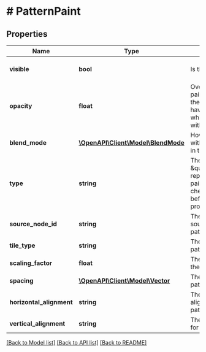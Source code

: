 # # PatternPaint

## Properties

Name | Type | Description | Notes
------------ | ------------- | ------------- | -------------
**visible** | **bool** | Is the paint enabled? | [optional] [default to true]
**opacity** | **float** | Overall opacity of paint (colors within the paint can also have opacity values which would blend with this) | [optional] [default to 1]
**blend_mode** | [**\OpenAPI\Client\Model\BlendMode**](BlendMode.md) | How this node blends with nodes behind it in the scene |
**type** | **string** | The string literal \&quot;PATTERN\&quot; representing the paint&#39;s type. Always check the &#x60;type&#x60; before reading other properties. |
**source_node_id** | **string** | The node id of the source node for the pattern |
**tile_type** | **string** | The tile type for the pattern |
**scaling_factor** | **float** | The scaling factor for the pattern |
**spacing** | [**\OpenAPI\Client\Model\Vector**](Vector.md) | The spacing for the pattern |
**horizontal_alignment** | **string** | The horizontal alignment for the pattern |
**vertical_alignment** | **string** | The vertical alignment for the pattern |

[[Back to Model list]](../../README.md#models) [[Back to API list]](../../README.md#endpoints) [[Back to README]](../../README.md)
